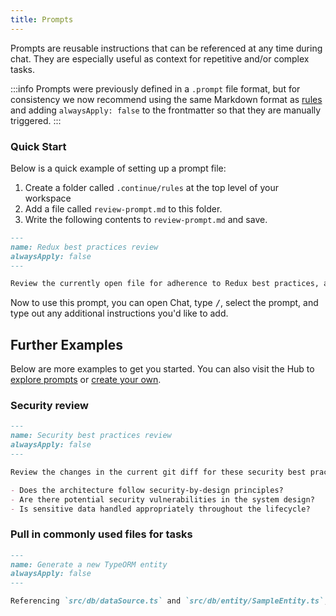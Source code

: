 ```yaml
---
title: Prompts
---
```


Prompts are reusable instructions that can be referenced at any time during chat. They are especially useful as context for repetitive and/or complex tasks.

:::info
Prompts were previously defined in a `.prompt` file format, but for consistency we now recommend using the same Markdown format as [rules](./rules.mdx) and adding `alwaysApply: false` to the frontmatter so that they are manually triggered.
:::

### Quick Start

Below is a quick example of setting up a prompt file:

1. Create a folder called `.continue/rules` at the top level of your workspace
2. Add a file called `review-prompt.md` to this folder.
3. Write the following contents to `review-prompt.md` and save.

```md title="review-prompt.md"
---
name: Redux best practices review
alwaysApply: false
---

Review the currently open file for adherence to Redux best practices, as explained in their style guide at https://redux.js.org/style-guide/.
```

Now to use this prompt, you can open Chat, type <kbd>/</kbd>, select the prompt, and type out any additional instructions you'd like to add.

## Further Examples

Below are more examples to get you started. You can also visit the Hub to [explore prompts](https://hub.continue.dev/explore/prompts) or [create your own](https://hub.continue.dev/new?type=block&blockType=prompts).

### Security review

```md title="security-review.md"
---
name: Security best practices review
alwaysApply: false
---

Review the changes in the current git diff for these security best practices:

- Does the architecture follow security-by-design principles?
- Are there potential security vulnerabilities in the system design?
- Is sensitive data handled appropriately throughout the lifecycle?
```

### Pull in commonly used files for tasks

```md title="typeorm-entity-generator.md"
---
name: Generate a new TypeORM entity
alwaysApply: false
---

Referencing `src/db/dataSource.ts` and `src/db/entity/SampleEntity.ts`, generate a new TypeORM entity based on the following requirements:
```
